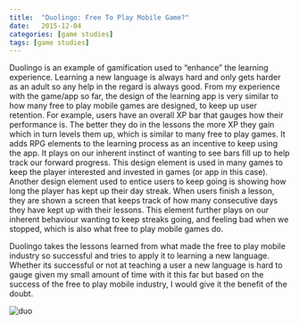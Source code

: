 ```yaml
---
title:  "Duolingo: Free To Play Mobile Game?"
date:   2015-12-04
categories: [game studies]
tags: [game studies]
---
```


Duolingo is an example of gamification used to “enhance” the learning experience. Learning a new language is always hard and only gets harder as an adult so any help in the regard is always good. From my experience with the game/app so far, the design of the learning app is very similar to how many free to play mobile games are designed, to keep up user retention. For example, users have an overall XP bar that gauges how their performance is. The better they do in the lessons the more XP they gain which in turn levels them up, which is similar to many free to play games. It adds RPG elements to the learning process as an incentive to keep using the app. It plays on our inherent instinct of wanting to see bars fill up to help track our forward progress. This design element is used in many games to keep the player interested and invested in games (or app in this case). Another design element used to entice users to keep going is showing how long the player has kept up their day streak. When users finish a lesson, they are shown a screen that keeps track of how many consecutive days they have kept up with their lessons. This element further plays on our inherent behaviour wanting to keep streaks going, and feeling bad when we stopped, which is also what free to play mobile games do.

Duolingo takes the lessons learned from what made the free to play mobile industry so successful and tries to apply it to learning a new language. Whether its successful or not at teaching a user a new language is hard to gauge given my small amount of time with it this far but based on the success of the free to play mobile industry, I would give it the benefit of the doubt.

![duo](https://gamnwachdev.files.wordpress.com/2015/12/duolingo-header-664x374.jpg?w=664&h=374&crop=1 "Duolingo icon")

